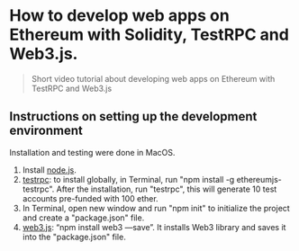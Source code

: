 # How to develop web apps on Ethereum with Solidity, TestRPC and Web3.js.

> Short video tutorial about developing web apps on Ethereum with TestRPC and Web3.js

## Instructions on setting up the development environment
Installation and testing were done in MacOS.
1. Install [node.js](http://nodejs.org/).
2. [testrpc](https://github.com/ethereumjs/testrpc): to install globally, in Terminal, run "npm install -g ethereumjs-testrpc". After the installation, run "testrpc", this will generate 10 test accounts pre-funded with 100 ether. 
3. In Terminal, open new window and run "npm init" to initialize the project and create a "package.json" file. 
4. [web3.js](https://github.com/ethereum/web3.js/): “npm install web3 —save”. It installs Web3 library and saves it into the "package.json" file.
